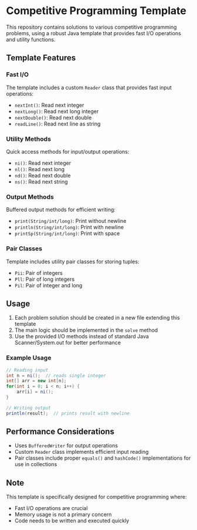 # Competitive Programming Template

This repository contains solutions to various competitive programming problems, using a robust Java template that provides fast I/O operations and utility functions.

## Template Features

### Fast I/O
The template includes a custom `Reader` class that provides fast input operations:
- `nextInt()`: Read next integer
- `nextLong()`: Read next long integer
- `nextDouble()`: Read next double
- `readLine()`: Read next line as string

### Utility Methods
Quick access methods for input/output operations:
- `ni()`: Read next integer
- `nl()`: Read next long
- `nd()`: Read next double
- `ns()`: Read next string

### Output Methods
Buffered output methods for efficient writing:
- `print(String/int/long)`: Print without newline
- `println(String/int/long)`: Print with newline
- `printSp(String/int/long)`: Print with space

### Pair Classes
Template includes utility pair classes for storing tuples:
- `Pii`: Pair of integers
- `Pll`: Pair of long integers
- `Pil`: Pair of integer and long

## Usage

1. Each problem solution should be created in a new file extending this template
2. The main logic should be implemented in the `solve` method
3. Use the provided I/O methods instead of standard Java Scanner/System.out for better performance

### Example Usage

```java
// Reading input
int n = ni();  // reads single integer
int[] arr = new int[n];
for(int i = 0; i < n; i++) {
    arr[i] = ni();
}

// Writing output
println(result);  // prints result with newline
```

## Performance Considerations

- Uses `BufferedWriter` for output operations
- Custom `Reader` class implements efficient input reading
- Pair classes include proper `equals()` and `hashCode()` implementations for use in collections

## Note

This template is specifically designed for competitive programming where:
- Fast I/O operations are crucial
- Memory usage is not a primary concern
- Code needs to be written and executed quickly
